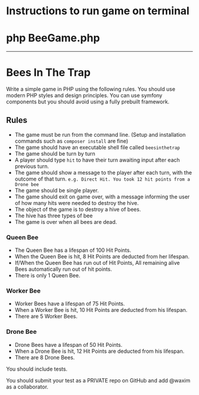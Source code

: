 # Instructions to run game on terminal
# php BeeGame.php
---------------------------------------------------------------------

# Bees In The Trap
Write a simple game in PHP using the following rules. You should use modern PHP styles and design principles. You can use symfony components but you should avoid using a fully prebuilt framework.

## Rules
- The game must be run from the command line. (Setup and installation commands such as `composer install` are fine)
- The game should have an executable shell file called `beesinthetrap`
- The game should be turn by turn
- A player should type `hit` to have their turn awaiting input after each previous turn.
- The game should show a message to the player after each turn, with the outcome of that turn. `e.g. Direct Hit. You took 12 hit points from a Drone bee`
- The game should be single player.
- The game should exit on game over, with a message informing the user of how many hits were needed to destroy the hive.
- The object of the game is to destroy a hive of bees.
- The hive has three types of bee
- The game is over when all bees are dead.

### Queen Bee
- The Queen Bee has a lifespan of 100 Hit Points.
- When the Queen Bee is hit, 8 Hit Points are deducted from her lifespan.
- If/When the Queen Bee has run out of Hit Points, All remaining alive Bees automatically run out of hit points.
- There is only 1 Queen Bee.

### Worker Bee
- Worker Bees have a lifespan of 75 Hit Points.
- When a Worker Bee is hit, 10 Hit Points are deducted from his lifespan.
- There are 5 Worker Bees.

### Drone Bee
- Drone Bees have a lifespan of 50 Hit Points.
- When a Drone Bee is hit, 12 Hit Points are deducted from his lifespan.
- There are 8 Drone Bees.

You should include tests.

You should submit your test as a PRIVATE repo on GitHub and add @waxim as a collaborator. 
